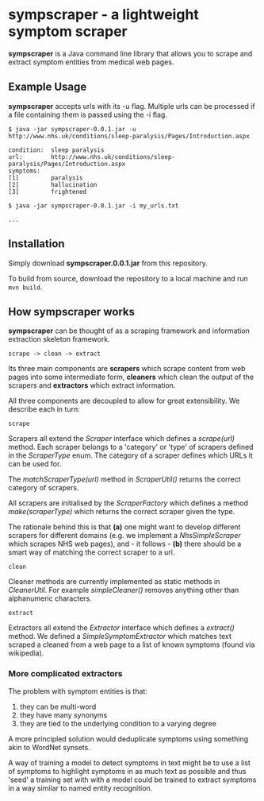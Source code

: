 # sympscraper - a lightweight symptom scraper

**sympscraper** is a Java command line library that allows you to scrape and extract symptom entities from medical web pages.

## Example Usage
**sympscraper** accepts urls with its -u flag. Multiple urls can be processed if a file containing them is passed using the -i flag.

```shell
$ java -jar sympscraper-0.0.1.jar -u http://www.nhs.uk/conditions/sleep-paralysis/Pages/Introduction.aspx

condition: 	sleep paralysis
url:		http://www.nhs.uk/conditions/sleep-paralysis/Pages/Introduction.aspx
symptoms:
[1]			paralysis
[2]			hallucination
[3]			frightened

$ java -jar sympscraper-0.0.1.jar -i my_urls.txt

...

```

## Installation

Simply download **sympscraper.0.0.1.jar** from this repository. 

To build from source, download the repository to a local machine and run `mvn build`.

## How sympscraper works

**sympscraper** can be thought of as a scraping framework and information extraction skeleton framework. 

`scrape -> clean -> extract`

Its three main components are **scrapers** which scrape content from web pages into some intermediate form, **cleaners** which clean the output of the scrapers and **extractors** which extract information.

All three components are decoupled to allow for great extensibility. We describe each in turn:

`scrape`

Scrapers all extend the *Scraper* interface which defines a *scrape(url)* method. Each scraper belongs to a 'category' or 'type' of scrapers defined in the *ScraperType* enum. The category of a scraper defines which URLs it can be used for. 

The *matchScraperType(url)* method in *ScraperUtil()* returns the correct category of scrapers.

All scrapers are initialised by the *ScraperFactory* which defines a method *make(scraperType)* which returns the correct scraper given the type. 

The rationale behind this is that **(a)** one might want to develop different scrapers for different domains (e.g. we implement a *NhsSimpleScraper* which scrapes NHS web pages), and - it follows - **(b)** there should be a smart way of matching the correct scraper to a url.

`clean`

Cleaner methods are currently implemented as static methods in *CleanerUtil*. For example *simpleCleaner()* removes anything other than alphanumeric characters.

`extract`

Extractors all extend the *Extractor* interface which defines a *extract()* method. We defined a *SimpleSymptomExtractor* which matches text scraped a cleaned from a web page to a list of known symptoms (found via wikipedia). 

### More complicated extractors

The problem with symptom entities is that:

1. they can be multi-word
2. they have many synonyms
3. they are tied to the underlying condition to a varying degree

A more principled solution would deduplicate symptoms using something akin to WordNet synsets.

A way of training a model to detect symptoms in text might be to use a list of symptoms to highlight symptoms in as much text as possible and thus 'seed' a training set with with a model could be trained to extract symptoms in a way similar to named entity recognition. 
